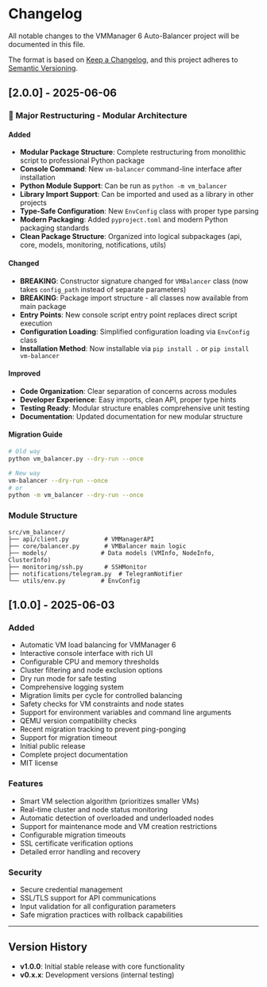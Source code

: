 # Changelog

All notable changes to the VMManager 6 Auto-Balancer project will be documented in this file.

The format is based on [Keep a Changelog](https://keepachangelog.com/en/1.0.0/),
and this project adheres to [Semantic Versioning](https://semver.org/spec/v2.0.0.html).

## [2.0.0] - 2025-06-06

### 🎯 Major Restructuring - Modular Architecture

#### Added
- **Modular Package Structure**: Complete restructuring from monolithic script to professional Python package
- **Console Command**: New `vm-balancer` command-line interface after installation
- **Python Module Support**: Can be run as `python -m vm_balancer`
- **Library Import Support**: Can be imported and used as a library in other projects
- **Type-Safe Configuration**: New `EnvConfig` class with proper type parsing
- **Modern Packaging**: Added `pyproject.toml` and modern Python packaging standards
- **Clean Package Structure**: Organized into logical subpackages (api, core, models, monitoring, notifications, utils)

#### Changed
- **BREAKING**: Constructor signature changed for `VMBalancer` class (now takes `config_path` instead of separate parameters)
- **BREAKING**: Package import structure - all classes now available from main package
- **Entry Points**: New console script entry point replaces direct script execution
- **Configuration Loading**: Simplified configuration loading via `EnvConfig` class
- **Installation Method**: Now installable via `pip install .` or `pip install vm-balancer`

#### Improved
- **Code Organization**: Clear separation of concerns across modules
- **Developer Experience**: Easy imports, clean API, proper type hints
- **Testing Ready**: Modular structure enables comprehensive unit testing
- **Documentation**: Updated documentation for new modular structure

#### Migration Guide
```bash
# Old way
python vm_balancer.py --dry-run --once

# New way
vm-balancer --dry-run --once
# or
python -m vm_balancer --dry-run --once
```

### Module Structure
```
src/vm_balancer/
├── api/client.py          # VMManagerAPI
├── core/balancer.py       # VMBalancer main logic
├── models/               # Data models (VMInfo, NodeInfo, ClusterInfo)
├── monitoring/ssh.py      # SSHMonitor
├── notifications/telegram.py  # TelegramNotifier
└── utils/env.py          # EnvConfig
```

## [1.0.0] - 2025-06-03

### Added
- Automatic VM load balancing for VMManager 6
- Interactive console interface with rich UI
- Configurable CPU and memory thresholds
- Cluster filtering and node exclusion options
- Dry run mode for safe testing
- Comprehensive logging system
- Migration limits per cycle for controlled balancing
- Safety checks for VM constraints and node states
- Support for environment variables and command line arguments
- QEMU version compatibility checks
- Recent migration tracking to prevent ping-ponging
- Support for migration timeout
- Initial public release
- Complete project documentation
- MIT license

### Features
- Smart VM selection algorithm (prioritizes smaller VMs)
- Real-time cluster and node status monitoring
- Automatic detection of overloaded and underloaded nodes
- Support for maintenance mode and VM creation restrictions
- Configurable migration timeouts
- SSL certificate verification options
- Detailed error handling and recovery

### Security
- Secure credential management
- SSL/TLS support for API communications
- Input validation for all configuration parameters
- Safe migration practices with rollback capabilities

---

## Version History

- **v1.0.0**: Initial stable release with core functionality
- **v0.x.x**: Development versions (internal testing) 
